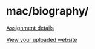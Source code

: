 # mac/biography/

[Assignment details](/homework/biography)

[View your uploaded website](https://mpaulweeks.github.io/cfc2018/students/mac/biography/)
